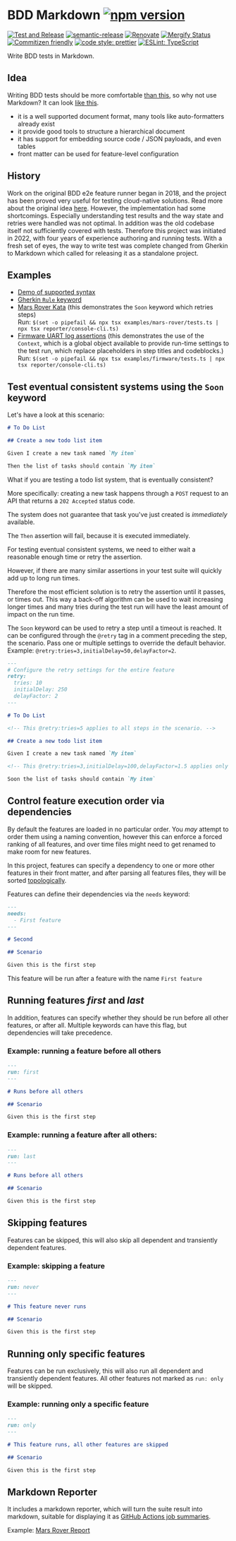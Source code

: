 # BDD Markdown [![npm version](https://img.shields.io/npm/v/@nordicsemiconductor/bdd-markdown.svg)](https://www.npmjs.com/package/@nordicsemiconductor/bdd-markdown)

[![Test and Release](https://github.com/NordicSemiconductor/bdd-markdown-js/actions/workflows/test-and-release.yaml/badge.svg)](https://github.com/NordicSemiconductor/bdd-markdown-js/actions/workflows/test-and-release.yaml)
[![semantic-release](https://img.shields.io/badge/%20%20%F0%9F%93%A6%F0%9F%9A%80-semantic--release-e10079.svg)](https://github.com/semantic-release/semantic-release)
[![Renovate](https://img.shields.io/badge/renovate-enabled-brightgreen.svg)](https://renovatebot.com)
[![Mergify Status](https://img.shields.io/endpoint.svg?url=https://api.mergify.com/v1/badges/NordicSemiconductor/bdd-markdown-js)](https://mergify.io)
[![Commitizen friendly](https://img.shields.io/badge/commitizen-friendly-brightgreen.svg)](http://commitizen.github.io/cz-cli/)
[![code style: prettier](https://img.shields.io/badge/code_style-prettier-ff69b4.svg)](https://github.com/prettier/prettier/)
[![ESLint: TypeScript](https://img.shields.io/badge/ESLint-TypeScript-blue.svg)](https://github.com/typescript-eslint/typescript-eslint)

Write BDD tests in Markdown.

## Idea

Writing BDD tests should be more comfortable
[than this](https://github.com/NordicSemiconductor/cloud-e2e-bdd-test-runner-example-js/blob/ca4f6e8c517c13f1c88abfdb6426c8ed6fe730e7/features/Webhook.feature),
so why not use Markdown? It can look
[like this](./parser/test-data/feature/Example.feature.md).

- it is a well supported document format, many tools like auto-formatters
  already exist
- it provide good tools to structure a hierarchical document
- it has support for embedding source code / JSON payloads, and even tables
- front matter can be used for feature-level configuration

## History

Work on the original BDD e2e feature runner began in 2018, and the project has
been proved very useful for testing cloud-native solutions. Read more about the
original idea
[here](https://github.com/NordicSemiconductor/cloud-e2e-bdd-test-runner-js#motivation).
However, the implementation had some shortcomings. Especially understanding test
results and the way state and retries were handled was not optimal. In addition
was the old codebase itself not sufficiently covered with tests. Therefore this
project was initiated in 2022, with four years of experience authoring and
running tests. With a fresh set of eyes, the way to write test was complete
changed from Gherkin to Markdown which called for releasing it as a standalone
project.

## Examples

- [Demo of supported syntax](./parser/test-data/feature/Example.feature.md)
- [Gherkin `Rule` keyword](./parser/test-data/feature/Highlander.feature.md)
- [Mars Rover Kata](./examples/mars-rover/MarsRover.feature.md) (this
  demonstrates the `Soon` keyword which retries steps)  
  Run: `$(set -o pipefail && npx tsx examples/mars-rover/tests.ts | npx tsx reporter/console-cli.ts)`
- [Firmware UART log assertions](./examples/firmware/RunFirmware.feature.md)
  (this demonstrates the use of the `Context`, which is a global object
  available to provide run-time settings to the test run, which replace
  placeholders in step titles and codeblocks.)  
  Run: `$(set -o pipefail && npx tsx examples/firmware/tests.ts | npx tsx reporter/console-cli.ts)`

## Test eventual consistent systems using the `Soon` keyword

Let's have a look at this scenario:

```markdown
# To Do List

## Create a new todo list item

Given I create a new task named `My item`

Then the list of tasks should contain `My item`
```

What if you are testing a todo list system, that is eventually consistent?

More specifically: creating a new task happens through a `POST` request to an
API that returns a `202 Accepted` status code.

The system does not guarantee that task you've just created is _immediately_
available.

The `Then` assertion will fail, because it is executed immediately.

For testing eventual consistent systems, we need to either wait a reasonable
enough time or retry the assertion.

However, if there are many similar assertions in your test suite will quickly
add up to long run times.

Therefore the most efficient solution is to retry the assertion until it passes,
or times out. This way a back-off algorithm can be used to wait increasing
longer times and many tries during the test run will have the least amount of
impact on the run time.

The `Soon` keyword can be used to retry a step until a timeout is reached. It
can be configured through the `@retry` tag in a comment preceding the step, the
scenario. Pass one or multiple settings to override the default behavior.
Example: `@retry:tries=3,initialDelay=50,delayFactor=2`.

```markdown
---
# Configure the retry settings for the entire feature
retry:
  tries: 10
  initialDelay: 250
  delayFactor: 2
---

# To Do List

<!-- This @retry:tries=5 applies to all steps in the scenario. -->

## Create a new todo list item

Given I create a new task named `My item`

<!-- This @retry:tries=3,initialDelay=100,delayFactor=1.5 applies only to the next step. -->

Soon the list of tasks should contain `My item`
```

## Control feature execution order via dependencies

By default the features are loaded in no particular order. You _may_ attempt to
order them using a naming convention, however this can enforce a forced ranking
of all features, and over time files might need to get renamed to make room for
new features.

In this project, features can specify a dependency to one or more other features
in their front matter, and after parsing all features files, they will be sorted
[topologically](https://en.wikipedia.org/wiki/Topological_sorting).

Features can define their dependencies via the `needs` keyword:

```markdown
---
needs:
  - First feature
---

# Second

## Scenario

Given this is the first step
```

This feature will be run after a feature with the name `First feature`

## Running features _first_ and _last_

In addition, features can specify whether they should be run before all other
features, or after all. Multiple keywords can have this flag, but dependencies
will take precedence.

### Example: running a feature before all others

```markdown
---
run: first
---

# Runs before all others

## Scenario

Given this is the first step
```

### Example: running a feature after all others:

```markdown
---
run: last
---

# Runs before all others

## Scenario

Given this is the first step
```

## Skipping features

Features can be skipped, this will also skip all dependent and transiently
dependent features.

### Example: skipping a feature

```markdown
---
run: never
---

# This feature never runs

## Scenario

Given this is the first step
```

## Running only specific features

Features can be run exclusively, this will also run all dependent and
transiently dependent features. All other features not marked as `run: only`
will be skipped.

### Example: running only a specific feature

```markdown
---
run: only
---

# This feature runs, all other features are skipped

## Scenario

Given this is the first step
```

## Markdown Reporter

It includes a markdown reporter, which will turn the suite result into markdown,
suitable for displaying it as
[GitHub Actions job summaries](https://docs.github.com/en/actions/using-workflows/workflow-commands-for-github-actions#adding-a-job-summary).

Example: [Mars Rover Report](./reporter/test-data/mars-rover.md)
